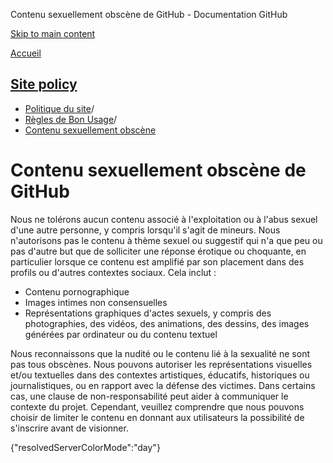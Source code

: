 Contenu sexuellement obscène de GitHub - Documentation GitHub

[Skip to main content](#main-content)

[Accueil](/fr)

[Site policy](/fr/site-policy)
----------

* [Politique du site](/fr/site-policy)/
* [Règles de Bon Usage](/fr/site-policy/acceptable-use-policies)/
* [Contenu sexuellement obscène](/fr/site-policy/acceptable-use-policies/github-sexually-obscene-content)

Contenu sexuellement obscène de GitHub
==========

Nous ne tolérons aucun contenu associé à l'exploitation ou à l'abus sexuel d'une autre personne, y compris lorsqu'il s'agit de mineurs. Nous n'autorisons pas le contenu à thème sexuel ou suggestif qui n'a que peu ou pas d'autre but que de solliciter une réponse érotique ou choquante, en particulier lorsque ce contenu est amplifié par son placement dans des profils ou d'autres contextes sociaux. Cela inclut :

* Contenu pornographique
* Images intimes non consensuelles
* Représentations graphiques d'actes sexuels, y compris des photographies, des vidéos, des animations, des dessins, des images générées par ordinateur ou du contenu textuel

Nous reconnaissons que la nudité ou le contenu lié à la sexualité ne sont pas tous obscènes. Nous pouvons autoriser les représentations visuelles et/ou textuelles dans des contextes artistiques, éducatifs, historiques ou journalistiques, ou en rapport avec la défense des victimes. Dans certains cas, une clause de non-responsabilité peut aider à communiquer le contexte du projet. Cependant, veuillez comprendre que nous pouvons choisir de limiter le contenu en donnant aux utilisateurs la possibilité de s'inscrire avant de visionner.

{"resolvedServerColorMode":"day"}
